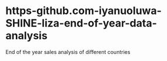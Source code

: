 # https-github.com-iyanuoluwa-SHINE-liza-end-of-year-data-analysis
End of the year sales analysis of different countries
